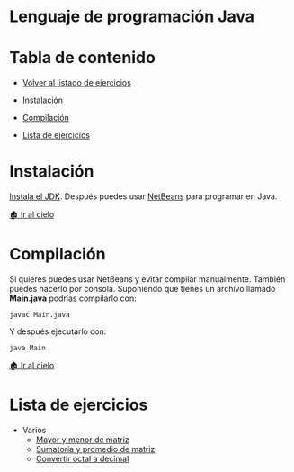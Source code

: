 # Lenguaje de programación Java
Tabla de contenido
===
- [Volver al listado de ejercicios](./README.md)
- [Instalación](#instalación)
  
- [Compilación](#compilación)
  
- [Lista de ejercicios](#lista-de-ejercicios)
  

# Instalación
[Instala el JDK](https://parzibyte.me/blog/2017/12/26/instalar-configurar-jdk-compilador-java-windows/). 
Después puedes usar [NetBeans](https://parzibyte.me/blog/2019/07/26/instalar-descargar-netbeans-ide-11/) para programar en Java.

[🏠 Ir al cielo](#tabla-de-contenido)

# Compilación
Si quieres puedes usar NetBeans y evitar compilar manualmente. También puedes hacerlo por consola. Suponiendo que tienes un
archivo llamado **Main.java** podrías compilarlo con:

`javac Main.java`

Y después ejecutarlo con:

`java Main`

[🏠 Ir al cielo](#tabla-de-contenido)
# Lista de ejercicios
- Varios
  - [Mayor y menor de matriz](https://parzibyte.me/blog/2020/02/11/java-mayor-menor-matriz/)
  - [Sumatoria y promedio de matriz](https://parzibyte.me/blog/2020/02/11/java-sumatoria-promedio-matriz/)
  - [Convertir octal a decimal](https://parzibyte.me/blog/2020/02/11/convertir-octal-decimal-java/)
